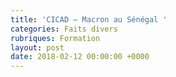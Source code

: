 ```yaml
---
title: 'CICAD – Macron au Sénégal '
categories: Faits divers
rubriques: Formation
layout: post
date: 2018-02-12 00:00:00 +0000
---
```

